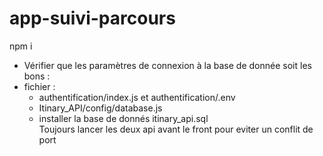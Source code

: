 # app-suivi-parcours

 npm i
 
- Vérifier que les paramètres de connexion à la base de donnée soit les bons :
- fichier :  
  - authentification/index.js et authentification/.env
  - Itinary_API/config/database.js
  - installer la base de donnés itinary_api.sql\
Toujours lancer les deux api avant le front pour eviter un conflit de port
